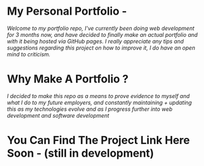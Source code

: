 # My Personal Portfolio -
*Welcome to my portfolio repo, I've currently been doing web development for 3 months now, and have decided to finally make an actual portfolio and with it being hosted via GitHub pages. I really appreciate any tips and suggestions regarding this project on how to improve it, I do have an open mind to criticism.*

# Why Make A Portfolio ?
*I decided to make this repo as a means to prove evidence to myself and what I do to my future employers, and constantly maintaining + updating this as my technologies evolve and as I progress further into web development and software development*

# You Can Find The Project Link Here Soon - (still in development)
